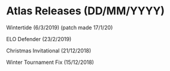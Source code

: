 # Atlas Releases (DD/MM/YYYY)
Wintertide (6/3/2019) (patch made 17/1/20)

ELO Defender (23/2/2019)

Christmas Invitational (21/12/2018)

Winter Tournament Fix (15/12/2018)
